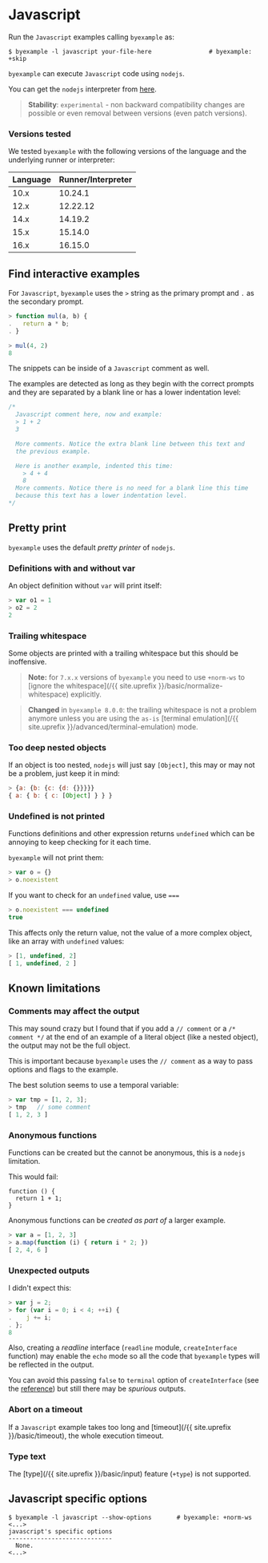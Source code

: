 # Javascript

Run the `Javascript` examples calling `byexample` as:

```shell
$ byexample -l javascript your-file-here                # byexample: +skip
```

``byexample`` can execute ``Javascript`` code using ``nodejs``.

You can get the `nodejs` interpreter from [here](https://nodejs.org/en/download/).

> **Stability**: ``experimental`` - non backward compatibility changes are
> possible or even removal between versions (even patch versions).

### Versions tested

We tested `byexample` with the following versions of the language
and the underlying runner or interpreter:

<!-- matrix CI begin -->

| Language   | Runner/Interpreter   |
|------------|----------------------|
| 10.x       | 10.24.1              |
| 12.x       | 12.22.12             |
| 14.x       | 14.19.2              |
| 15.x       | 15.14.0              |
| 16.x       | 16.15.0              |

<!-- matrix CI end -->

## Find interactive examples

For ``Javascript``, ``byexample`` uses the ``>`` string as the primary prompt
and ``.`` as the secondary prompt.

```javascript
> function mul(a, b) {
.   return a * b;
. }

> mul(4, 2)
8
```

The snippets can be inside of a ``Javascript`` comment as well.

The examples are detected as long as they
begin with the correct prompts and they are separated by a blank line
or has a lower indentation level:

```javascript
/*
  Javascript comment here, now and example:
  > 1 + 2
  3

  More comments. Notice the extra blank line between this text and
  the previous example.

  Here is another example, indented this time:
    > 4 + 4
    8
  More comments. Notice there is no need for a blank line this time
  because this text has a lower indentation level.
*/
```

## Pretty print

``byexample`` uses the default *pretty printer* of ``nodejs``.


### Definitions with and without var

An object definition without ``var`` will print itself:

```javascript
> var o1 = 1
> o2 = 2
2
```

### Trailing whitespace

Some objects are printed with a trailing whitespace but this should be
inoffensive.

> **Note:** for ``7.x.x`` versions of ``byexample`` you need to use ``+norm-ws``
> to [ignore the whitespace](/{{ site.uprefix }}/basic/normalize-whitespace)
> explicitly.

> **Changed** in ``byexample 8.0.0``: the trailing whitespace is not
> a problem anymore unless you are using the ``as-is``
> [terminal emulation](/{{ site.uprefix }}/advanced/terminal-emulation) mode.

### Too deep nested objects

If an object is too nested, ``nodejs`` will just say ``[Object]``, this
may or may not be a problem, just keep it in mind:

```javascript
> {a: {b: {c: {d: {}}}}}
{ a: { b: { c: [Object] } } }
```

### Undefined is not printed

Functions definitions and other expression returns ``undefined``
which can be annoying to keep checking for it each time.

``byexample`` will not print them:

```javascript
> var o = {}
> o.noexistent
```

If you want to check for an ``undefined`` value, use ``===``

```javascript
> o.noexistent === undefined
true
```

This affects only the return value, not the value of a more
complex object, like an array with ``undefined`` values:

```javascript
> [1, undefined, 2]
[ 1, undefined, 2 ]
```


## Known limitations

### Comments may affect the output

This may sound crazy but I found that if you add a ``// comment``
or a ``/* comment */`` at the end of an example of a literal object
(like a nested object), the output may not be the full object.

This is important because ``byexample`` uses the ``// comment`` as a
way to pass options and flags to the example.

The best solution seems to use a temporal variable:

```javascript
> var tmp = [1, 2, 3];
> tmp   // some comment
[ 1, 2, 3 ]
```

### Anonymous functions

Functions can be created but the cannot be anonymous, this is
a ``nodejs`` limitation.

This would fail:

```
function () {
  return 1 + 1;
}
```

Anonymous functions can be *created as part of* a larger example.

```javascript
> var a = [1, 2, 3]
> a.map(function (i) { return i * 2; })
[ 2, 4, 6 ]
```

### Unexpected outputs

I didn't expect this:

```javascript
> var j = 2;
> for (var i = 0; i < 4; ++i) {
.    j += i;
. };
8
```

Also, creating a *readline* interface (`readline` module, `createInterface`
function) may enable the `echo` mode so all the code that `byexample` types
will be reflected in the output.

You can avoid this passing `false` to `terminal` option of `createInterface`
(see the [reference](https://nodejs.org/api/readline.html)) but
still there may be *spurious* outputs.

### Abort on a timeout

If a `Javascript` example takes too long and
[timeout](/{{ site.uprefix }}/basic/timeout), the whole execution
timeout.

### Type text

The [type](/{{ site.uprefix }}/basic/input)
feature (`+type`) is not supported.

## Javascript specific options

```
$ byexample -l javascript --show-options       # byexample: +norm-ws
<...>
javascript's specific options
-----------------------------
  None.
<...>
```
